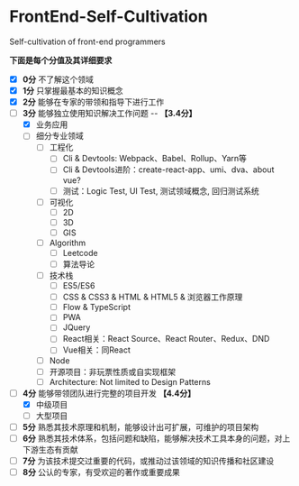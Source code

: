 # FrontEnd-Self-Cultivation
Self-cultivation of front-end programmers

**下面是每个分值及其详细要求**


- [x] **0分** 不了解这个领域
- [x] **1分** 只掌握最基本的知识概念
- [x] **2分** 能够在专家的带领和指导下进行工作
- [ ] **3分** 能够独立使用知识解决工作问题 -- **【3.4分】**
    - [x] 业务应用
    - [ ] 细分专业领域
      - [ ] 工程化
        - [ ] Cli & Devtools: Webpack、Babel、Rollup、Yarn等
        - [ ] Cli & Devtools进阶：create-react-app、umi、dva、about vue?
        - [ ] 测试：Logic Test, UI Test, 测试领域概念,  回归测试系统
      - [ ] 可视化
        - [ ] 2D
        - [ ] 3D
        - [ ] GIS
      - [ ] Algorithm
        - [ ] Leetcode
        - [ ] 算法导论
      - [ ] 技术栈
        - [ ] ES5/ES6
        - [ ] CSS & CSS3 & HTML & HTML5 & 浏览器工作原理
        - [ ] Flow & TypeScript
        - [ ] PWA
        - [ ] JQuery
        - [ ] React相关：React Source、React Router、Redux、DND
        - [ ] Vue相关：同React
      - [ ] Node
      - [ ] 开源项目：非玩票性质或自实现框架
      - [ ] Architecture: Not limited to Design Patterns
- [ ] **4分** 能够带领团队进行完整的项目开发 **【4.4分】**
    - [x] 中级项目
    - [ ] 大型项目
- [ ] **5分** 熟悉其技术原理和机制，能够设计出可扩展，可维护的项目架构
- [ ] **6分** 熟悉其技术体系，包括问题和缺陷，能够解决技术工具本身的问题，对上下游生态有贡献
- [ ] **7分** 为该技术提交过重要的代码，或推动过该领域的知识传播和社区建设
- [ ] **8分** 公认的专家，有受欢迎的著作或重要成果
